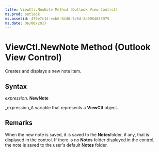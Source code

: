 ```yaml
---
title: ViewCtl.NewNote Method (Outlook View Control)
ms.prod: outlook
ms.assetid: 479e7c14-ecb6-84d0-7c5d-2a9954625979
ms.date: 06/08/2017
---
```



# ViewCtl.NewNote Method (Outlook View Control)

Creates and displays a new note item.


## Syntax

 _expression_. **NewNote**

 _expression_A variable that represents a **ViewCtl** object.


## Remarks

When the new note is saved, it is saved to the **Notes**folder, if any, that is displayed in the control. If there is no **Notes** folder displayed in the control, the note is saved to the user's default **Notes** folder.


